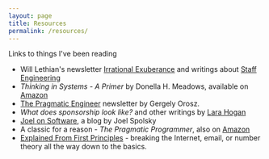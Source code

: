 ```yaml
---
layout: page
title: Resources
permalink: /resources/
---
```


Links to things I've been reading

* Will Lethian's newsletter [Irrational Exuberance](https://lethain.com/) and writings about [Staff Engineering](https://staffeng.com/)
* *Thinking in Systems - A Primer* by Donella H. Meadows, available on [Amazon](https://www.amazon.com/dp/1603580557)
* [The Pragmatic Engineer](https://newsletter.pragmaticengineer.com/about) newsletter by Gergely Orosz.
* *What does sponsorship look like?* and other writings by [Lara Hogan](https://larahogan.me/blog/what-sponsorship-looks-like/)
* [Joel on Software](https://www.joelonsoftware.com/), a blog by Joel Spolsky
* A classic for a reason - *The Pragmatic Programmer*, also on [Amazon](https://www.amazon.com/Pragmatic-Programmer-journey-mastery-Anniversary/dp/0135957052?crid=32T7O0ETVLCL0&dib=eyJ2IjoiMSJ9.84Xun4zePRzxcYJXHbNXB8rqhVpmeET0Ac8jyZ2dluUGacKitX4yxN39CJi-yPEG3wtwrFmSIHWSYZJveH-Uq8QXgTfagdVRj6e0AWVGZbRmQLB3FSz8ZxupgTpTOhQYDXOHE6RmcFoDJ2jtLUPJZp52UidJQ3GNpRiclM-T7MjwUfK51ZWwTQxVS5u4Jd4bMzxvjUwAPjdKPqxUUl1fpg8_DpAwT1_gc-tE0pjmf5I.vGqqEmpRV35SCDMNiRgor7pWgKXOFpSgFxp43SGHDYg&dib_tag=se&keywords=pragmatic+programmer&qid=1730608120&s=books&sprefix=pragm,stripbooks,176&sr=1-1)
* [Explained From First Principles](https://explained-from-first-principles.com/internet/) - breaking the Internet, email, or number theory all the way down to the basics.